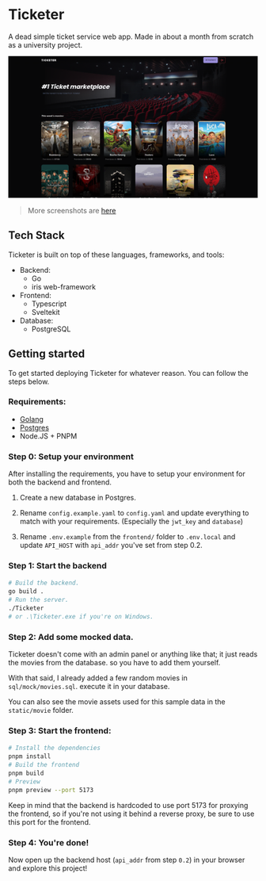 # Ticketer

A dead simple ticket service web app. Made in about a month from scratch as a university project.

![Home Page](./_screenshots/1-home.png)

> More screenshots are [here](./_screenshots)

## Tech Stack

Ticketer is built on top of these languages, frameworks, and tools:

- Backend:
  - Go
  - iris web-framework
- Frontend:
  - Typescript
  - Sveltekit
- Database:
  - PostgreSQL

## Getting started

To get started deploying Ticketer for whatever reason. You can follow the steps below.

### Requirements:

- [Golang](https://go.dev/)
- [Postgres](https://www.postgresql.org/)
- Node.JS + PNPM

### Step 0: Setup your environment

After installing the requirements, you have to setup your environment for both the backend and frontend.

1. Create a new database in Postgres.

2. Rename `config.example.yaml` to `config.yaml` and update everything to match with your requirements. (Especially the `jwt_key` and `database`)

3. Rename `.env.example` from the `frontend/` folder to `.env.local` and update `API_HOST` with `api_addr` you've set from step 0.2.

### Step 1: Start the backend

```bash
# Build the backend.
go build .
# Run the server.
./Ticketer
# or .\Ticketer.exe if you're on Windows.
```

### Step 2: Add some mocked data.

Ticketer doesn't come with an admin panel or anything like that; it just reads the movies from the database. so you have to add them yourself.

With that said, I already added a few random movies in `sql/mock/movies.sql`. execute it in your database.

You can also see the movie assets used for this sample data in the `static/movie` folder.

### Step 3: Start the frontend:

```bash
# Install the dependencies
pnpm install
# Build the frontend
pnpm build
# Preview
pnpm preview --port 5173
```

Keep in mind that the backend is hardcoded to use port 5173 for proxying the frontend, so if you're not using it behind a reverse proxy, be sure to use this port for the frontend.

### Step 4: You're done!

Now open up the backend host (`api_addr` from step `0.2`) in your browser and explore this project!
